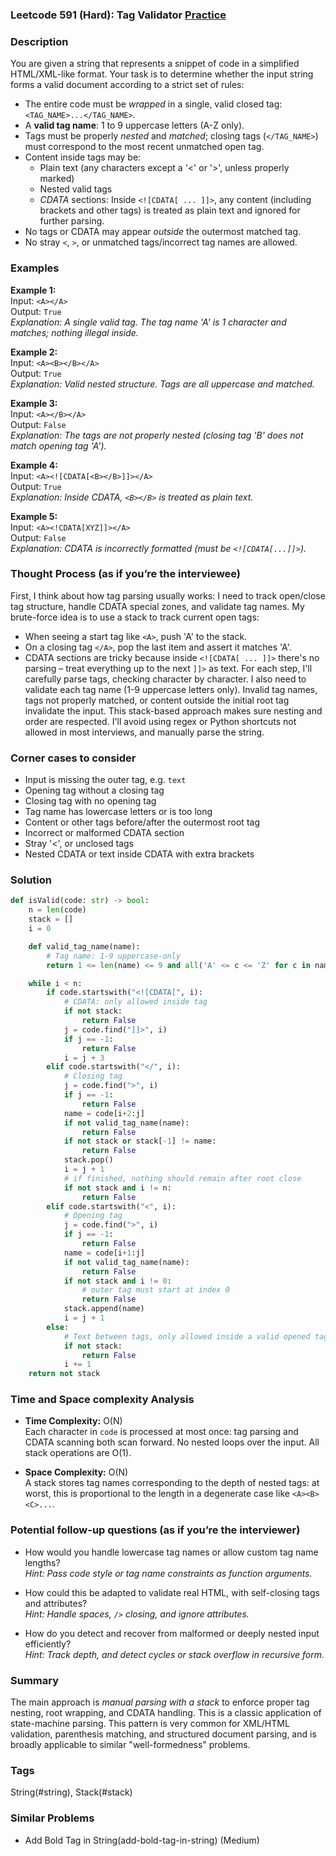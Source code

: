 ### Leetcode 591 (Hard): Tag Validator [Practice](https://leetcode.com/problems/tag-validator)

### Description  
You are given a string that represents a snippet of code in a simplified HTML/XML-like format. Your task is to determine whether the input string forms a valid document according to a strict set of rules:
- The entire code must be *wrapped* in a single, valid closed tag: `<TAG_NAME>...</TAG_NAME>`.
- A **valid tag name**: 1 to 9 uppercase letters (A-Z only).
- Tags must be properly *nested* and *matched*; closing tags (`</TAG_NAME>`) must correspond to the most recent unmatched open tag.
- Content inside tags may be:
  - Plain text (any characters except a '<' or '>', unless properly marked)
  - Nested valid tags
  - *CDATA* sections: Inside `<![CDATA[ ... ]]>`, any content (including brackets and other tags) is treated as plain text and ignored for further parsing.
- No tags or CDATA may appear *outside* the outermost matched tag.
- No stray `<`, `>`, or unmatched tags/incorrect tag names are allowed.

### Examples  

**Example 1:**  
Input: `<A></A>`  
Output: `True`  
*Explanation: A single valid tag. The tag name 'A' is 1 character and matches; nothing illegal inside.*

**Example 2:**  
Input: `<A><B></B></A>`  
Output: `True`  
*Explanation: Valid nested structure. Tags are all uppercase and matched.*

**Example 3:**  
Input: `<A></B></A>`  
Output: `False`  
*Explanation: The tags are not properly nested (closing tag 'B' does not match opening tag 'A').*

**Example 4:**  
Input: `<A><![CDATA[<B></B>]]></A>`  
Output: `True`  
*Explanation: Inside CDATA, `<B></B>` is treated as plain text.*

**Example 5:**  
Input: `<A><!CDATA[XYZ]]></A>`  
Output: `False`  
*Explanation: CDATA is incorrectly formatted (must be `<![CDATA[...]]>`).*

### Thought Process (as if you’re the interviewee)  
First, I think about how tag parsing usually works: I need to track open/close tag structure, handle CDATA special zones, and validate tag names. My brute-force idea is to use a stack to track current open tags:
- When seeing a start tag like `<A>`, push 'A' to the stack.
- On a closing tag `</A>`, pop the last item and assert it matches 'A'.
- CDATA sections are tricky because inside `<![CDATA[ ... ]]>` there's no parsing – treat everything up to the next `]]>` as text.
For each step, I'll carefully parse tags, checking character by character. I also need to validate each tag name (1-9 uppercase letters only). Invalid tag names, tags not properly matched, or content outside the initial root tag invalidate the input.
This stack-based approach makes sure nesting and order are respected. I'll avoid using regex or Python shortcuts not allowed in most interviews, and manually parse the string.

### Corner cases to consider  
- Input is missing the outer tag, e.g. `text`
- Opening tag without a closing tag
- Closing tag with no opening tag
- Tag name has lowercase letters or is too long
- Content or other tags before/after the outermost root tag
- Incorrect or malformed CDATA section
- Stray '<', or unclosed tags
- Nested CDATA or text inside CDATA with extra brackets

### Solution

```python
def isValid(code: str) -> bool:
    n = len(code)
    stack = []
    i = 0

    def valid_tag_name(name):
        # Tag name: 1-9 uppercase-only
        return 1 <= len(name) <= 9 and all('A' <= c <= 'Z' for c in name)

    while i < n:
        if code.startswith("<![CDATA[", i):
            # CDATA: only allowed inside tag
            if not stack:
                return False
            j = code.find("]]>", i)
            if j == -1:
                return False
            i = j + 3
        elif code.startswith("</", i):
            # Closing tag
            j = code.find(">", i)
            if j == -1:
                return False
            name = code[i+2:j]
            if not valid_tag_name(name):
                return False
            if not stack or stack[-1] != name:
                return False
            stack.pop()
            i = j + 1
            # if finished, nothing should remain after root close
            if not stack and i != n:
                return False
        elif code.startswith("<", i):
            # Opening tag
            j = code.find(">", i)
            if j == -1:
                return False
            name = code[i+1:j]
            if not valid_tag_name(name):
                return False
            if not stack and i != 0:
                # outer tag must start at index 0
                return False
            stack.append(name)
            i = j + 1
        else:
            # Text between tags, only allowed inside a valid opened tag
            if not stack:
                return False
            i += 1
    return not stack
```

### Time and Space complexity Analysis  

- **Time Complexity:** O(N)  
  Each character in `code` is processed at most once: tag parsing and CDATA scanning both scan forward. No nested loops over the input. All stack operations are O(1).

- **Space Complexity:** O(N)  
  A stack stores tag names corresponding to the depth of nested tags: at worst, this is proportional to the length in a degenerate case like `<A><B><C>...`.

### Potential follow-up questions (as if you’re the interviewer)  

- How would you handle lowercase tag names or allow custom tag name lengths?  
  *Hint: Pass code style or tag name constraints as function arguments.*

- How could this be adapted to validate real HTML, with self-closing tags and attributes?  
  *Hint: Handle spaces, `/>` closing, and ignore attributes.*

- How do you detect and recover from malformed or deeply nested input efficiently?  
  *Hint: Track depth, and detect cycles or stack overflow in recursive form.*

### Summary
The main approach is *manual parsing with a stack* to enforce proper tag nesting, root wrapping, and CDATA handling. This is a classic application of state-machine parsing. This pattern is very common for XML/HTML validation, parenthesis matching, and structured document parsing, and is broadly applicable to similar "well-formedness" problems.

### Tags
String(#string), Stack(#stack)

### Similar Problems
- Add Bold Tag in String(add-bold-tag-in-string) (Medium)
